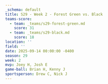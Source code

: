 ```yaml
---
_schema: default
title: S29 - Week 2 - Forest Green vs. Black
teams-score:
  - team: _teams/s29-forest-green.md
    score: 31
  - team: _teams/s29-black.md
    score: 18
location: ''
field: ''
date: 2025-09-14 00:00:00 -0400
season: 29
week: 2
mvp: Joey H, Josh E
game-ball: Brian H, Kenny J
sportsperson: Drew C, Nick J
---
```

